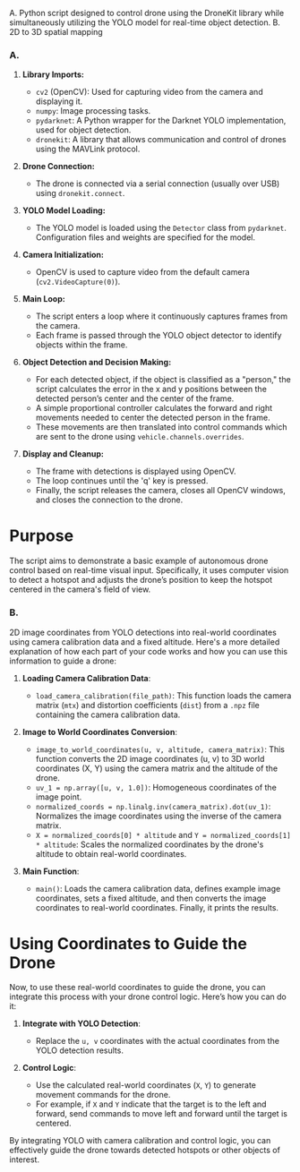 A. Python script designed to control drone using the DroneKit library while simultaneously utilizing the YOLO model for real-time object detection.
B. 2D to 3D spatial mapping

### A.
1. **Library Imports:**
    - `cv2` (OpenCV): Used for capturing video from the camera and displaying it.
    - `numpy`: Image processing tasks.
    - `pydarknet`: A Python wrapper for the Darknet YOLO implementation, used for object detection.
    - `dronekit`: A library that allows communication and control of drones using the MAVLink protocol.

2. **Drone Connection:**
    - The drone is connected via a serial connection (usually over USB) using `dronekit.connect`.

3. **YOLO Model Loading:**
    - The YOLO model is loaded using the `Detector` class from `pydarknet`. Configuration files and weights are specified for the model.

4. **Camera Initialization:**
    - OpenCV is used to capture video from the default camera (`cv2.VideoCapture(0)`).

5. **Main Loop:**
    - The script enters a loop where it continuously captures frames from the camera.
    - Each frame is passed through the YOLO object detector to identify objects within the frame.

6. **Object Detection and Decision Making:**
    - For each detected object, if the object is classified as a "person," the script calculates the error in the x and y positions between the detected person’s center and the center of the frame.
    - A simple proportional controller calculates the forward and right movements needed to center the detected person in the frame.
    - These movements are then translated into control commands which are sent to the drone using `vehicle.channels.overrides`.

7. **Display and Cleanup:**
    - The frame with detections is displayed using OpenCV.
    - The loop continues until the 'q' key is pressed.
    - Finally, the script releases the camera, closes all OpenCV windows, and closes the connection to the drone.

# Purpose

The script aims to demonstrate a basic example of autonomous drone control based on real-time visual input. Specifically, it uses computer vision to detect a hotspot and adjusts the drone’s position to keep the hotspot centered in the camera's field of view.


### B.
2D image coordinates from YOLO detections into real-world coordinates using camera calibration data and a fixed altitude. Here's a more detailed explanation of how each part of your code works and how you can use this information to guide a drone:


1. **Loading Camera Calibration Data**:
   - `load_camera_calibration(file_path)`: This function loads the camera matrix (`mtx`) and distortion coefficients (`dist`) from a `.npz` file containing the camera calibration data.

2. **Image to World Coordinates Conversion**:
   - `image_to_world_coordinates(u, v, altitude, camera_matrix)`: This function converts the 2D image coordinates (u, v) to 3D world coordinates (X, Y) using the camera matrix and the altitude of the drone.
   - `uv_1 = np.array([u, v, 1.0])`: Homogeneous coordinates of the image point.
   - `normalized_coords = np.linalg.inv(camera_matrix).dot(uv_1)`: Normalizes the image coordinates using the inverse of the camera matrix.
   - `X = normalized_coords[0] * altitude` and `Y = normalized_coords[1] * altitude`: Scales the normalized coordinates by the drone's altitude to obtain real-world coordinates.

3. **Main Function**:
   - `main()`: Loads the camera calibration data, defines example image coordinates, sets a fixed altitude, and then converts the image coordinates to real-world coordinates. Finally, it prints the results.

# Using Coordinates to Guide the Drone

Now, to use these real-world coordinates to guide the drone, you can integrate this process with your drone control logic. Here’s how you can do it:

1. **Integrate with YOLO Detection**:
   - Replace the `u, v` coordinates with the actual coordinates from the YOLO detection results.

2. **Control Logic**:
   - Use the calculated real-world coordinates (`X`, `Y`) to generate movement commands for the drone.
   - For example, if `X` and `Y` indicate that the target is to the left and forward, send commands to move left and forward until the target is centered.

By integrating YOLO with camera calibration and control logic, you can effectively guide the drone towards detected hotspots or other objects of interest.
